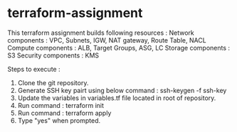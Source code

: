 # terraform-assignment

This terraform assignment builds following resources :
Network components : VPC, Subnets, IGW, NAT gateway, Route Table, NACL
Compute components : ALB, Target Groups, ASG, LC
Storage components : S3
Security components : KMS

Steps to execute :
1. Clone the git repository. 
2. Generate SSH key pairt using below command :
ssh-keygen -f ssh-key
3. Update the variables in variables.tf file located in root of repository.
4. Run command : terraform init
5. Run command : terraform apply
6. Type "yes" when prompted.